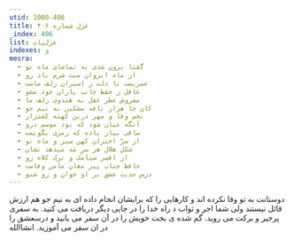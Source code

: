 ```yaml
---
utid: 1000-406
title: غزل شماره ۴۰۶
_index: 406
list: غزلیات
indexes: و
mesra:
  - گفتا برون شدی به تماشای ماه نو
  - از ماه ابروان منت شرم باد رو
  - عمریست تا دلت ز اسیران زلف ماست
  - غافل ز حفظ جانب یاران خود مشو
  - مفروش عطر عقل به هندوی زلف ما
  - کان جا هزار نافه مشکین به نیم جو
  - تخم وفا و مهر درین کهنه کشتزار
  - آنگه عیان شود که بود موسم درو
  - ساقی بیار باده که رمزی بگویمت
  - از سرّ اختران کهن سیر و ماه نو
  - شکل هلال هر سرِ مَه میدهد نشان
  - از افسر سیامک و ترک کلاه زو
  - حافظ جناب پیر مغان مأمن وفاست
  - درس حدیث عشق بر او خوان و زو شنو
---
```

دوستانت به تو وفا نکرده اند و کارهایی را که برایشان انجام داده ای به نیم جو هم ارزش قائل نیستند ولی شما اجر و ثواب د راه خدا را در جایی دیگر دریافت می کنید. به سفری پرخیر و برکت می روید. گم شده ی بخت خویش را در آن سفر می یابید و درسعشق را در ان سفر می آموزید. انشاالله
